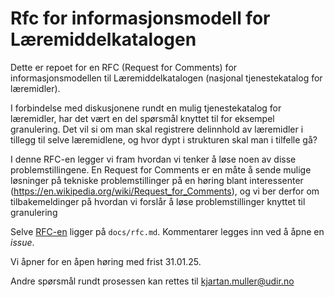 # Rfc for informasjonsmodell for Læremiddelkatalogen

Dette er repoet for en RFC (Request for Comments) for informasjonsmodellen til Læremiddelkatalogen (nasjonal tjenestekatalog for læremidler). 

I forbindelse med diskusjonene rundt en mulig tjenestekatalog for læremidler, har det vært en del spørsmål knyttet til for eksempel granulering. Det vil si om man skal registrere delinnhold av læremidler i tillegg til selve læremidlene, og hvor dypt i strukturen skal man i tilfelle gå?

I denne RFC-en legger vi fram hvordan vi tenker å løse noen av disse problemstillingene. En Request for Comments er en måte å sende mulige løsninger på tekniske problemstillinger på en høring blant interessenter (https://en.wikipedia.org/wiki/Request_for_Comments), og vi ber derfor om tilbakemeldinger på hvordan vi forslår å løse problemstillinger knyttet til granulering

Selve [RFC-en](docs/rfc.md) ligger på `docs/rfc.md`. Kommentarer legges inn ved å åpne en *issue*.

Vi åpner for en åpen høring med frist 31.01.25.

Andre spørsmål rundt prosessen kan rettes til kjartan.muller@udir.no


